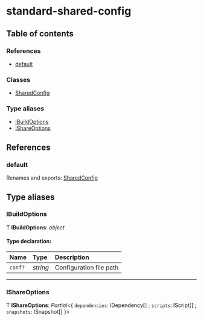 # standard-shared-config

## Table of contents

### References

- [default](index.md#default)

### Classes

- [SharedConfig](classes/sharedconfig.md)

### Type aliases

- [IBuildOptions](index.md#ibuildoptions)
- [IShareOptions](index.md#ishareoptions)

## References

### default

Renames and exports: [SharedConfig](classes/sharedconfig.md)

## Type aliases

### IBuildOptions

Ƭ **IBuildOptions**: *object*

#### Type declaration:

| Name | Type | Description |
| :------ | :------ | :------ |
| `conf?` | *string* | Configuration file path |

___

### IShareOptions

Ƭ **IShareOptions**: *Partial*<{ `dependencies`: IDependency[] ; `scripts`: IScript[] ; `snapshots`: ISnapshot[]  }\>
